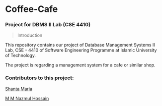 # Coffee-Cafe
### Project for DBMS II Lab (CSE 4410)

>Introduction

This repository contains our project of Database Management Systems II Lab, CSE - 4410 of Software Engineering Programme at Islamic University of Technology.


The project is regarding a management system for a cafe or similar shop.

### Contributors to this project:
[Shanta Maria](https://github.com/maria-iut1234)

[M M Nazmul Hossain](https://www.github.com/nazmul4532)